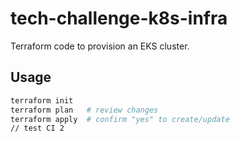 # tech-challenge-k8s-infra

Terraform code to provision an EKS cluster.

## Usage

```bash
terraform init
terraform plan   # review changes
terraform apply  # confirm "yes" to create/update
// test CI 2
